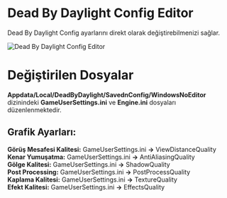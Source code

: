 # Dead By Daylight Config Editor
Dead By Daylight Config ayarlarını direkt olarak değiştirebilmenizi sağlar.

![Dead By Daylight Config Editor](https://media.discordapp.net/attachments/490508014026096650/894643165829660743/unknown.png) 

# Değiştirilen Dosyalar

**Appdata/Local/DeadByDaylight/SavednConfig/WindowsNoEditor** dizinindeki **GameUserSettings.ini** ve **Engine.ini** dosyaları düzenlenmektedir. 

## Grafik Ayarları:
**Görüş Mesafesi Kalitesi:** GameUserSettings.ini **->** ViewDistanceQuality  
**Kenar Yumuşatma:** GameUserSettings.ini **->** AntiAliasingQuality  
**Gölge Kalitesi:** GameUserSettings.ini **->** ShadowQuality  
**Post Processing:** GameUserSettings.ini **->** PostProcessQuality  
**Kaplama Kalitesi:** GameUserSettings.ini **->** TextureQuality  
**Efekt Kalitesi:** GameUserSettings.ini **->** EffectsQuality  
